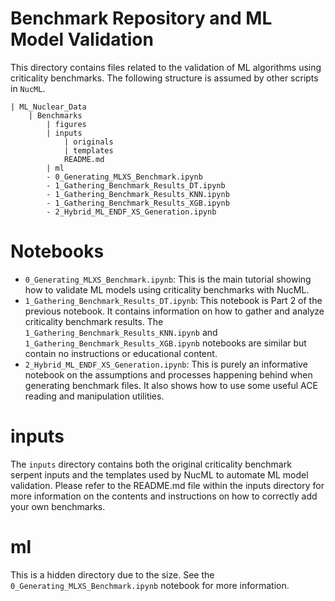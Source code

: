 # Benchmark Repository and ML Model Validation

This directory contains files related to the validation of ML algorithms using criticality benchmarks. The following structure is assumed by other scripts in `NucML`.

```
| ML_Nuclear_Data
    | Benchmarks
        | figures
        | inputs
            | originals
            | templates
            README.md
        | ml
        - 0_Generating_MLXS_Benchmark.ipynb
        - 1_Gathering_Benchmark_Results_DT.ipynb
        - 1_Gathering_Benchmark_Results_KNN.ipynb
        - 1_Gathering_Benchmark_Results_XGB.ipynb
        - 2_Hybrid_ML_ENDF_XS_Generation.ipynb
```

# Notebooks

- `0_Generating_MLXS_Benchmark.ipynb`: This is the main tutorial showing how to validate ML models using criticality benchmarks with NucML.
- `1_Gathering_Benchmark_Results_DT.ipynb`: This notebook is Part 2 of the previous notebook. It contains information on how to gather and analyze criticality benchmark results. The `1_Gathering_Benchmark_Results_KNN.ipynb` and `1_Gathering_Benchmark_Results_XGB.ipynb` notebooks are similar but contain no instructions or educational content. 
- `2_Hybrid_ML_ENDF_XS_Generation.ipynb`: This is purely an informative notebook on the assumptions and processes happening behind when generating benchmark files. It also shows how to use some useful ACE reading and manipulation utilities. 

# inputs

The `inputs` directory contains both the original criticality benchmark serpent inputs and the templates used by NucML to automate ML model validation. Please refer to the README.md file within the inputs directory for more information on the contents and instructions on how to correctly add your own benchmarks.

# ml

This is a hidden directory due to the size. See the `0_Generating_MLXS_Benchmark.ipynb` notebook for more information. 
